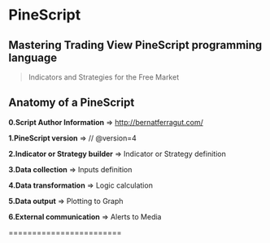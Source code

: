 # PineScript

## Mastering Trading View PineScript programming language
> Indicators and Strategies for the Free Market

## Anatomy of a PineScript

**0.Script Author Information** => http://bernatferragut.com/ 

**1.PineScript version** => // @version=4 

**2.Indicator or Strategy builder** => Indicator or Strategy definition

**3.Data collection** => Inputs definition

**4.Data transformation** => Logic calculation

**5.Data output** => Plotting to Graph

**6.External communication** => Alerts to Media

========================

